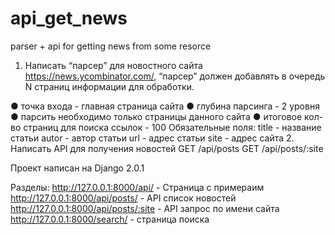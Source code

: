 # api_get_news
parser + api for getting news from some resorce


1. Написать “парсер” для новостного сайта https://news.ycombinator.com/, “парсер” должен добавлять в очередь N страниц информации для обработки.

● точка входа - главная страница сайта
● глубина парсинга - 2 уровня
● парсить необходимо только страницы данного сайта
● итоговое кол-во страниц для поиска ссылок - 100
Обязательные поля:
title - название статьи
autor - автор статьи
url - адрес статьи
site - адрес сайта
2. Написать API для получения новостей
GET /api/posts
GET /api/posts/:site

Проект написан на Django 2.0.1





Разделы: 
		 http://127.0.0.1:8000/api/				   -				  Страница с примераим
		 http://127.0.0.1:8000/api/posts/          -                  API список новостей
		 http://127.0.0.1:8000/api/posts/:site     -                  API запрос по имени сайта
		 http://127.0.0.1:8000/search/             -                  страница поиска